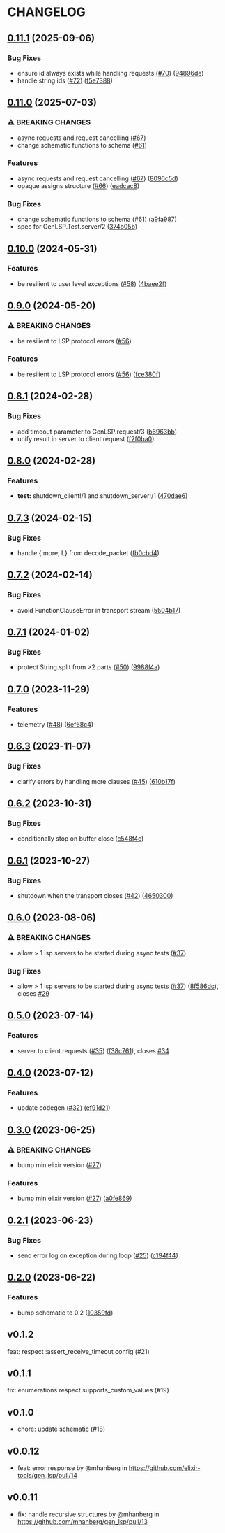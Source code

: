 # CHANGELOG

## [0.11.1](https://github.com/elixir-tools/gen_lsp/compare/v0.11.0...v0.11.1) (2025-09-06)


### Bug Fixes

* ensure id always exists while handling requests ([#70](https://github.com/elixir-tools/gen_lsp/issues/70)) ([94896de](https://github.com/elixir-tools/gen_lsp/commit/94896dec18227d69d4a0976cd573e94cd81ce369))
* handle string ids ([#72](https://github.com/elixir-tools/gen_lsp/issues/72)) ([f5e7388](https://github.com/elixir-tools/gen_lsp/commit/f5e7388a5aca46e30b062402d853623d6a1dac47))

## [0.11.0](https://github.com/elixir-tools/gen_lsp/compare/v0.10.0...v0.11.0) (2025-07-03)


### ⚠ BREAKING CHANGES

* async requests and request cancelling ([#67](https://github.com/elixir-tools/gen_lsp/issues/67))
* change schematic functions to schema ([#61](https://github.com/elixir-tools/gen_lsp/issues/61))

### Features

* async requests and request cancelling ([#67](https://github.com/elixir-tools/gen_lsp/issues/67)) ([8096c5d](https://github.com/elixir-tools/gen_lsp/commit/8096c5db9d3df7f602fb56bcceb491cd0a25446a))
* opaque assigns structure ([#66](https://github.com/elixir-tools/gen_lsp/issues/66)) ([eadcac8](https://github.com/elixir-tools/gen_lsp/commit/eadcac8daf8db8e1433de5b3430b949d8d468f24))


### Bug Fixes

* change schematic functions to schema ([#61](https://github.com/elixir-tools/gen_lsp/issues/61)) ([a9fa987](https://github.com/elixir-tools/gen_lsp/commit/a9fa98722eba2df4295c7bc0835508c0326f85d1))
* spec for GenLSP.Test.server/2 ([374b05b](https://github.com/elixir-tools/gen_lsp/commit/374b05b4d8391e07d98d829902f30cec1eb8000b))

## [0.10.0](https://github.com/elixir-tools/gen_lsp/compare/v0.9.0...v0.10.0) (2024-05-31)


### Features

* be resilient to user level exceptions ([#58](https://github.com/elixir-tools/gen_lsp/issues/58)) ([4baee2f](https://github.com/elixir-tools/gen_lsp/commit/4baee2fdb24d3cc76e737703e674fb12287acc0d))

## [0.9.0](https://github.com/elixir-tools/gen_lsp/compare/v0.8.1...v0.9.0) (2024-05-20)


### ⚠ BREAKING CHANGES

* be resilient to LSP protocol errors ([#56](https://github.com/elixir-tools/gen_lsp/issues/56))

### Features

* be resilient to LSP protocol errors ([#56](https://github.com/elixir-tools/gen_lsp/issues/56)) ([fce380f](https://github.com/elixir-tools/gen_lsp/commit/fce380fb12faa56bbb83e28a04cbb8ab8612c10f))

## [0.8.1](https://github.com/elixir-tools/gen_lsp/compare/v0.8.0...v0.8.1) (2024-02-28)


### Bug Fixes

* add timeout parameter to GenLSP.request/3 ([b6963bb](https://github.com/elixir-tools/gen_lsp/commit/b6963bbdac99780d90719a2c7edca9fbbb7a401f))
* unify result in server to client request ([f2f0ba0](https://github.com/elixir-tools/gen_lsp/commit/f2f0ba0c217b3a4272dcb4c93bab48a25dd52d9c))

## [0.8.0](https://github.com/elixir-tools/gen_lsp/compare/v0.7.3...v0.8.0) (2024-02-28)


### Features

* **test:** shutdown_client!/1 and shutdown_server!/1 ([470dae6](https://github.com/elixir-tools/gen_lsp/commit/470dae62148b8e77a4734cb1abca1166bfb8bf55))

## [0.7.3](https://github.com/elixir-tools/gen_lsp/compare/v0.7.2...v0.7.3) (2024-02-15)


### Bug Fixes

* handle {:more, L} from decode_packet ([fb0cbd4](https://github.com/elixir-tools/gen_lsp/commit/fb0cbd4ef4b700f2d0dfaefae45c8cc5f73b128c))

## [0.7.2](https://github.com/elixir-tools/gen_lsp/compare/v0.7.1...v0.7.2) (2024-02-14)


### Bug Fixes

* avoid FunctionClauseError in transport stream ([5504b17](https://github.com/elixir-tools/gen_lsp/commit/5504b17c0d214fd3a79755022d54accc2218863a))

## [0.7.1](https://github.com/elixir-tools/gen_lsp/compare/v0.7.0...v0.7.1) (2024-01-02)


### Bug Fixes

* protect String.split from &gt;2 parts ([#50](https://github.com/elixir-tools/gen_lsp/issues/50)) ([9988f4a](https://github.com/elixir-tools/gen_lsp/commit/9988f4aa4b1ca6e8d061ab737ceda231f65c1117))

## [0.7.0](https://github.com/elixir-tools/gen_lsp/compare/v0.6.3...v0.7.0) (2023-11-29)


### Features

* telemetry ([#48](https://github.com/elixir-tools/gen_lsp/issues/48)) ([6ef68c4](https://github.com/elixir-tools/gen_lsp/commit/6ef68c4b939e5a7150a072bb30548d1e0697bf85))

## [0.6.3](https://github.com/elixir-tools/gen_lsp/compare/v0.6.2...v0.6.3) (2023-11-07)


### Bug Fixes

* clarify errors by handling more clauses ([#45](https://github.com/elixir-tools/gen_lsp/issues/45)) ([610b17f](https://github.com/elixir-tools/gen_lsp/commit/610b17f7e9268c1312a2b5131e22919e3e2a06aa))

## [0.6.2](https://github.com/elixir-tools/gen_lsp/compare/v0.6.1...v0.6.2) (2023-10-31)


### Bug Fixes

* conditionally stop on buffer close ([c548f4c](https://github.com/elixir-tools/gen_lsp/commit/c548f4c62a57ee19d5cde3973de22cce73091b4c))

## [0.6.1](https://github.com/elixir-tools/gen_lsp/compare/v0.6.0...v0.6.1) (2023-10-27)


### Bug Fixes

* shutdown when the transport closes ([#42](https://github.com/elixir-tools/gen_lsp/issues/42)) ([4650300](https://github.com/elixir-tools/gen_lsp/commit/465030084dc7700edf149d3e4b6d526380667b62))

## [0.6.0](https://github.com/elixir-tools/gen_lsp/compare/v0.5.0...v0.6.0) (2023-08-06)


### ⚠ BREAKING CHANGES

* allow > 1 lsp servers to be started during async tests ([#37](https://github.com/elixir-tools/gen_lsp/issues/37))

### Bug Fixes

* allow &gt; 1 lsp servers to be started during async tests ([#37](https://github.com/elixir-tools/gen_lsp/issues/37)) ([8f586dc](https://github.com/elixir-tools/gen_lsp/commit/8f586dc2f471af577e6d26f3942fdb2fe15bc42e)), closes [#29](https://github.com/elixir-tools/gen_lsp/issues/29)

## [0.5.0](https://github.com/elixir-tools/gen_lsp/compare/v0.4.0...v0.5.0) (2023-07-14)


### Features

* server to client requests ([#35](https://github.com/elixir-tools/gen_lsp/issues/35)) ([f38c761](https://github.com/elixir-tools/gen_lsp/commit/f38c761496a3fd9b7aee9080451cd42ceef5246d)), closes [#34](https://github.com/elixir-tools/gen_lsp/issues/34)

## [0.4.0](https://github.com/elixir-tools/gen_lsp/compare/v0.3.0...v0.4.0) (2023-07-12)


### Features

* update codegen ([#32](https://github.com/elixir-tools/gen_lsp/issues/32)) ([ef91d21](https://github.com/elixir-tools/gen_lsp/commit/ef91d2167710a680918764ea7777c9b481950e8c))

## [0.3.0](https://github.com/elixir-tools/gen_lsp/compare/v0.2.1...v0.3.0) (2023-06-25)


### ⚠ BREAKING CHANGES

* bump min elixir version ([#27](https://github.com/elixir-tools/gen_lsp/issues/27))

### Features

* bump min elixir version ([#27](https://github.com/elixir-tools/gen_lsp/issues/27)) ([a0fe869](https://github.com/elixir-tools/gen_lsp/commit/a0fe86943fae8c8b8f84e42a74b08187edcdf01d))

## [0.2.1](https://github.com/elixir-tools/gen_lsp/compare/v0.2.0...v0.2.1) (2023-06-23)


### Bug Fixes

* send error log on exception during loop ([#25](https://github.com/elixir-tools/gen_lsp/issues/25)) ([c194f44](https://github.com/elixir-tools/gen_lsp/commit/c194f441378fb265b5551d6b4261040cb49495cc))

## [0.2.0](https://github.com/elixir-tools/gen_lsp/compare/v0.1.2...v0.2.0) (2023-06-22)


### Features

* bump schematic to 0.2 ([10359fd](https://github.com/elixir-tools/gen_lsp/commit/10359fd8b66f70f4ffee5727ebcdd907207c636c))

## v0.1.2

feat: respect :assert_receive_timeout config (#21)

## v0.1.1

fix: enumerations respect supports_custom_values (#19)

## v0.1.0

- chore: update schematic (#18)

## v0.0.12

- feat: error response by @mhanberg in https://github.com/elixir-tools/gen_lsp/pull/14

## v0.0.11

- fix: handle recursive structures by @mhanberg in https://github.com/mhanberg/gen_lsp/pull/13
